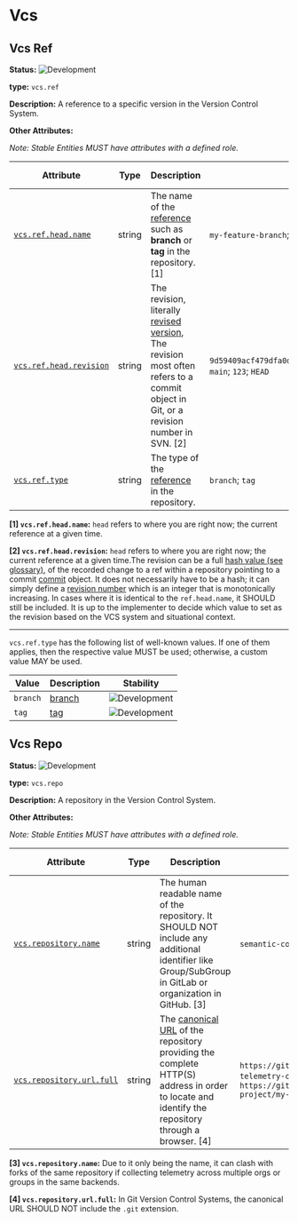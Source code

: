 <!-- NOTE: THIS FILE IS AUTOGENERATED. DO NOT EDIT BY HAND. -->
<!-- see templates/registry/markdown/entity_namespace.md.j2 -->
<!-- markdownlint-capture -->
<!-- markdownlint-disable -->

# Vcs

## Vcs Ref

**Status:** ![Development](https://img.shields.io/badge/-development-blue)

**type:** `vcs.ref`

**Description:** A reference to a specific version in the Version Control System.

**Other Attributes:**

_Note: Stable Entities MUST have attributes with a defined role._

| Attribute  | Type | Description  | Examples  | [Requirement Level](https://opentelemetry.io/docs/specs/semconv/general/attribute-requirement-level/) | Stability |
|---|---|---|---|---|---|
| [`vcs.ref.head.name`](/docs/registry/attributes/vcs.md) | string | The name of the [reference](https://git-scm.com/docs/gitglossary#def_ref) such as **branch** or **tag** in the repository. [1] | `my-feature-branch`; `tag-1-test` | `Recommended` | ![Development](https://img.shields.io/badge/-development-blue) |
| [`vcs.ref.head.revision`](/docs/registry/attributes/vcs.md) | string | The revision, literally [revised version](https://www.merriam-webster.com/dictionary/revision), The revision most often refers to a commit object in Git, or a revision number in SVN. [2] | `9d59409acf479dfa0df1aa568182e43e43df8bbe28d60fcf2bc52e30068802cc`; `main`; `123`; `HEAD` | `Recommended` | ![Development](https://img.shields.io/badge/-development-blue) |
| [`vcs.ref.type`](/docs/registry/attributes/vcs.md) | string | The type of the [reference](https://git-scm.com/docs/gitglossary#def_ref) in the repository. | `branch`; `tag` | `Recommended` | ![Development](https://img.shields.io/badge/-development-blue) |

**[1] `vcs.ref.head.name`:** `head` refers to where you are right now; the current reference at a
given time.

**[2] `vcs.ref.head.revision`:** `head` refers to where you are right now; the current reference at a
given time.The revision can be a full [hash value (see
glossary)](https://nvlpubs.nist.gov/nistpubs/FIPS/NIST.FIPS.186-5.pdf),
of the recorded change to a ref within a repository pointing to a
commit [commit](https://git-scm.com/docs/git-commit) object. It does
not necessarily have to be a hash; it can simply define a [revision
number](https://svnbook.red-bean.com/en/1.7/svn.tour.revs.specifiers.html)
which is an integer that is monotonically increasing. In cases where
it is identical to the `ref.head.name`, it SHOULD still be included.
It is up to the implementer to decide which value to set as the
revision based on the VCS system and situational context.

---

`vcs.ref.type` has the following list of well-known values. If one of them applies, then the respective value MUST be used; otherwise, a custom value MAY be used.

| Value  | Description | Stability |
|---|---|---|
| `branch` | [branch](https://git-scm.com/docs/gitglossary#Documentation/gitglossary.txt-aiddefbranchabranch) | ![Development](https://img.shields.io/badge/-development-blue) |
| `tag` | [tag](https://git-scm.com/docs/gitglossary#Documentation/gitglossary.txt-aiddeftagatag) | ![Development](https://img.shields.io/badge/-development-blue) |

## Vcs Repo

**Status:** ![Development](https://img.shields.io/badge/-development-blue)

**type:** `vcs.repo`

**Description:** A repository in the Version Control System.

**Other Attributes:**

_Note: Stable Entities MUST have attributes with a defined role._

| Attribute  | Type | Description  | Examples  | [Requirement Level](https://opentelemetry.io/docs/specs/semconv/general/attribute-requirement-level/) | Stability |
|---|---|---|---|---|---|
| [`vcs.repository.name`](/docs/registry/attributes/vcs.md) | string | The human readable name of the repository. It SHOULD NOT include any additional identifier like Group/SubGroup in GitLab or organization in GitHub. [3] | `semantic-conventions`; `my-cool-repo` | `Recommended` | ![Development](https://img.shields.io/badge/-development-blue) |
| [`vcs.repository.url.full`](/docs/registry/attributes/vcs.md) | string | The [canonical URL](https://support.google.com/webmasters/answer/10347851?hl=en#:~:text=A%20canonical%20URL%20is%20the,Google%20chooses%20one%20as%20canonical.) of the repository providing the complete HTTP(S) address in order to locate and identify the repository through a browser. [4] | `https://github.com/opentelemetry/open-telemetry-collector-contrib`; `https://gitlab.com/my-org/my-project/my-projects-project/repo` | `Recommended` | ![Development](https://img.shields.io/badge/-development-blue) |

**[3] `vcs.repository.name`:** Due to it only being the name, it can clash with forks of the same
repository if collecting telemetry across multiple orgs or groups in
the same backends.

**[4] `vcs.repository.url.full`:** In Git Version Control Systems, the canonical URL SHOULD NOT include
the `.git` extension.


<!-- markdownlint-restore -->